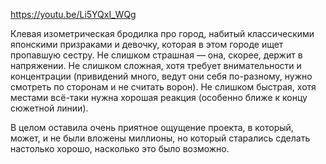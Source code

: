 ﻿https://youtu.be/Li5YQxI_WQg

Клевая изометрическая бродилка про город, набитый классическими японскими призраками и девочку, которая в этом городе ищет пропавшую сестру. Не слишком страшная — она, скорее, держит в напряжении. Не слишком сложная, хотя требует внимательности и концентрации (привидений много, ведут они себя по-разному, нужно смотреть по сторонам и не считать ворон). Не слишком быстрая, хотя местами всё-таки нужна хорошая реакция (особенно ближе к концу сюжетной линии).

В целом оставила очень приятное ощущение проекта, в который, может, и не были вложены миллионы, но который старались сделать настолько хорошо, насколько это было возможно.